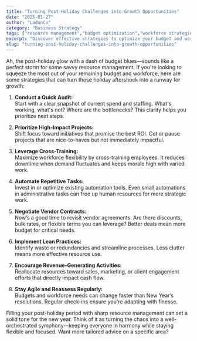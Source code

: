 ```yaml
---
title: "Turning Post-Holiday Challenges into Growth Opportunities"
date: "2025-01-27"
author: "LadonCo"
category: "Business Strategy"
tags: ["resource management","budget optimization","workforce strategies","business growth","Filipino SMEs"]
excerpt: "Discover effective strategies to optimize your budget and workforce post-holidays, inspiring resilience and growth for the new year in the Filipino business landscape."
slug: "turning-post-holiday-challenges-into-growth-opportunities"
---
```


Ah, the post-holiday glow with a dash of budget blues—sounds like a perfect storm for some savvy resource management. If you're looking to squeeze the most out of your remaining budget and workforce, here are some strategies that can turn those holiday aftershock into a runway for growth:

1. **Conduct a Quick Audit:**  
Start with a clear snapshot of current spend and staffing. What's working, what's not? Where are the bottlenecks? This clarity helps you prioritize next steps.

2. **Prioritize High-Impact Projects:**  
Shift focus toward initiatives that promise the best ROI. Cut or pause projects that are nice-to-haves but not immediately impactful.

3. **Leverage Cross-Training:**  
Maximize workforce flexibility by cross-training employees. It reduces downtime when demand fluctuates and keeps morale high with varied work.

4. **Automate Repetitive Tasks:**  
Invest in or optimize existing automation tools. Even small automations in administrative tasks can free up human resources for more strategic work.

5. **Negotiate Vendor Contracts:**  
Now’s a good time to revisit vendor agreements. Are there discounts, bulk rates, or flexible terms you can leverage? Better deals mean more budget for critical needs.

6. **Implement Lean Practices:**  
Identify waste or redundancies and streamline processes. Less clutter means more effective resource use.

7. **Encourage Revenue-Generating Activities:**  
Reallocate resources toward sales, marketing, or client engagement efforts that directly impact cash flow.

8. **Stay Agile and Reassess Regularly:**  
Budgets and workforce needs can change faster than New Year’s resolutions. Regular check-ins ensure you're adapting with finesse.

Filling your post-holiday period with sharp resource management can set a solid tone for the new year. Think of it as turning the chaos into a well-orchestrated symphony—keeping everyone in harmony while staying flexible and focused. Want more tailored advice on a specific area?